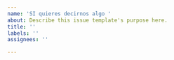 ```yaml
---
name: 'SI quieres decirnos algo '
about: Describe this issue template's purpose here.
title: ''
labels: ''
assignees: ''

---
```



